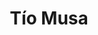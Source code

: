 ---
title: "Tío Musa"
url: /ciudad-autonoma-de-buenos-aires/tio-musa-avenida-raul-scalabrini-ortiz/
shop: muebles
---